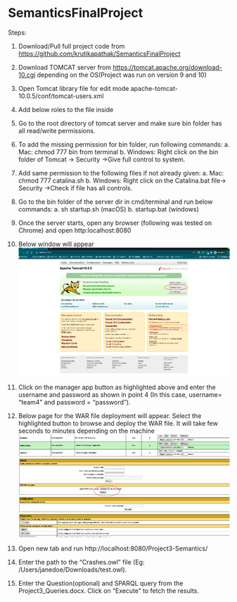 # SemanticsFinalProject

Steps:

1.	Download/Pull full project code from https://github.com/krutikapathak/SemanticsFinalProject
2.	Download TOMCAT server from  https://tomcat.apache.org/download-10.cgi depending on the OS(Project was run on version 9 and 10)
3.	Open Tomcat library file for edit mode apache-tomcat-10.0.5/conf/tomcat-users.xml
4.	Add below roles to the file inside <tomcat-users>

    <role rolename="manager-gui"/>
    <role rolename="manager-script"/>
    <role rolename="manager-jmx"/>
    <role rolename="manager-status"/>
    <user username="team4" password="password" roles="manager-gui,manager-script,manager-jmx,manager-status"/>
 
5.	Go to the root directory of tomcat server and make sure bin folder has all read/write permissions.
6.	To add the missing permission for bin folder, run following commands: 
    a.	Mac:  chmod 777 bin from terminal
    b.	Windows: Right click on the bin folder of Tomcat -> Security ->Give full control to system.
7.	Add same permission to the following files if not already given:
    a.  Mac: chmod 777 catalina.sh 
    b.  Windows: Right click on the Catalina.bat file-> Security ->Check if file has all controls.
8.	Go to the bin folder of the server dir in cmd/terminal and run below commands:
    a.	sh startup.sh (macOS)
    b.	startup.bat (windows)
9.	Once the server starts, open any browser (following was tested on Chrome) and open http:localhost:8080
10.	Below window will appear 
![alt text](https://github.com/krutikapathak/SemanticsFinalProject/blob/master/referenceimages/tomcat_home.png?raw=true)
11.	Click on the manager app button as highlighted above and enter the username and password as shown in point 4 (In this case, username= “team4” and password = “password”).
12.	Below page for the WAR file deployment will appear. Select the highlighted button to browse and deploy the WAR file. It will take few seconds to minutes depending on the machine 
![alt text](https://github.com/krutikapathak/SemanticsFinalProject/blob/master/referenceimages/tomcat_upload_war.png?raw=true)
13.	Open new tab and run http://localhost:8080/Project3-Semantics/ 
14.	Enter the path to the “Crashes.owl” file (Eg: /Users/janedoe/Downloads/test.owl).
15.	Enter the Question(optional) and SPARQL query from the Project3_Queries.docx. Click on “Execute” to fetch the results. 

